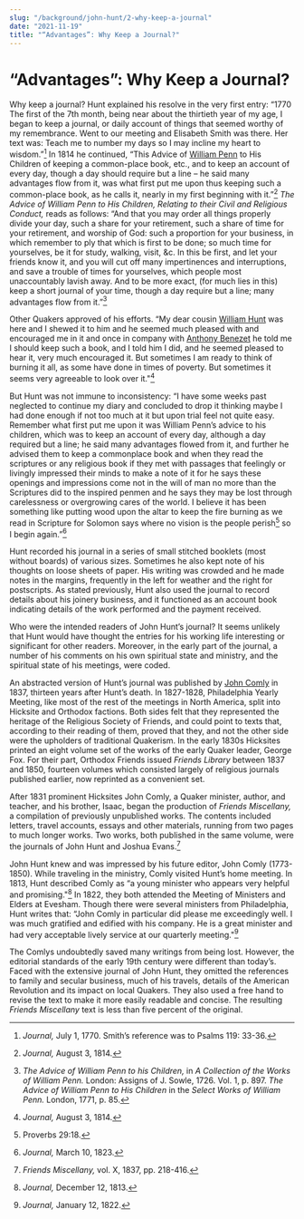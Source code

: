 ```yaml
---
slug: "/background/john-hunt/2-why-keep-a-journal"
date: "2021-11-19"
title: "“Advantages”: Why Keep a Journal?"
---
```


# “Advantages”: Why Keep a Journal?

Why keep a journal? Hunt explained his resolve in the very first entry: “1770 The first of the 7th month, being near about the thirtieth year of my age, I began to keep a journal, or daily account of things that seemed worthy of my remembrance. Went to our meeting and Elisabeth Smith was there. Her text was: Teach me to number my days so I may incline my heart to wisdom.”[^1] In 1814 he continued, “This Advice of [William Penn](/people/w6p55q0b) to His Children of keeping a common-place book, etc., and to keep an account of every day, though a day should require but a line – he said many advantages flow from it, was what first put me upon thus keeping such a common-place book, as he calls it, nearly in my first beginning with it.”[^2] _The Advice of William Penn to His Children, Relating to their Civil and Religious Conduct,_ reads as follows: “And that you may order all things properly divide your day, such a share for your retirement, such a share of time for your retirement, and worship of God: such a proportion for your business, in which remember to ply that which is first to be done; so much time for yourselves, be it for study, walking, visit, &c. In this be first, and let your friends know it, and you will cut off many impertinences and interruptions, and save a trouble of times for yourselves, which people most unaccountably lavish away. And to be more exact, (for much lies in this) keep a short journal of your time, though a day require but a line; many advantages flow from it.”[^3]

[^1]: _Journal,_ July 1, 1770.  Smith’s reference was to Psalms 119: 33-36.
[^2]: _Journal,_ August 3, 1814.
[^3]: _The Advice of William Penn to his Children,_ in *A Collection of the Works of William Penn.*  London: Assigns of J.  Sowle, 1726.  Vol. 1, p. 897.  _The Advice of William Penn to His Children_ in the *Select Works of William Penn.*  London, 1771, p. 85.

Other Quakers approved of his efforts. “My dear cousin [William Hunt](/people/w6dn68k9) was here and I shewed it to him and he seemed much pleased with and encouraged me in it and once in company with [Anthony Benezet](/people/w6s1844s) he told me I should keep such a book, and I told him I did, and he seemed pleased to hear it, very much encouraged it. But sometimes I am ready to think of burning it all, as some have done in times of poverty. But sometimes it seems very agreeable to look over it."[^4]

[^4]: _Journal,_ August 3, 1814.

But Hunt was not immune to inconsistency: “I have some weeks past neglected to continue my diary and concluded to drop it thinking maybe I had done enough if not too much at it but upon trial feel not quite easy. Remember what first put me upon it was William Penn’s advice to his children, which was to keep an account of every day, although a day required but a line; he said many advantages flowed from it, and further he advised them to keep a commonplace book and when they read the scriptures or any religious book if they met with passages that feelingly or livingly impressed their minds to make a note of it for he says these openings and impressions come not in the will of man no more than the Scriptures did to the inspired penmen and he says they may be lost through carelessness or overgrowing cares of the world. I believe it has been something like putting wood upon the altar to keep the fire burning as we read in Scripture for Solomon says where no vision is the people perish[^5] so I begin again.”[^6]

[^5]: Proverbs 29:18.
[^6]: _Journal,_ March 10, 1823.

Hunt recorded his journal in a series of small stitched booklets (most without boards) of various sizes. Sometimes he also kept note of his thoughts on loose sheets of paper. His writing was crowded and he made notes in the margins, frequently in the left for weather and the right for postscripts. As stated previously, Hunt also used the journal to record details about his joinery business, and it functioned as an account book indicating details of the work performed and the payment received.

Who were the intended readers of John Hunt’s journal? It seems unlikely that Hunt would have thought the entries for his working life interesting or significant for other readers. Moreover, in the early part of the journal, a number of his comments on his own spiritual state and ministry, and the spiritual state of his meetings, were coded.

An abstracted version of Hunt’s journal was published by [John Comly](/people/w6gv6crg) in 1837, thirteen years after Hunt’s death. In 1827-1828, Philadelphia Yearly Meeting, like most of the rest of the meetings in North America, split into Hicksite and Orthodox factions. Both sides felt that they represented the heritage of the Religious Society of Friends, and could point to texts that, according to their reading of them, proved that they, and not the other side were the upholders of traditional Quakerism. In the early 1830s Hicksites printed an eight volume set of the works of the early Quaker leader, George Fox. For their part, Orthodox Friends issued _Friends Library_ between 1837 and 1850, fourteen volumes which consisted largely of religious journals published earlier, now reprinted as a convenient set.

After 1831 prominent Hicksites John Comly, a Quaker minister, author, and teacher, and his brother, Isaac, began the production of _Friends Miscellany,_ a compilation of previously unpublished works. The contents included letters, travel accounts, essays and other materials, running from two pages to much longer works. Two works, both published in the same volume, were the journals of John Hunt and Joshua Evans.[^7]

[^7]: _Friends Miscellany,_ vol. X, 1837, pp. 218-416.

John Hunt knew and was impressed by his future editor, John Comly (1773-1850). While traveling in the ministry, Comly visited Hunt’s home meeting. In 1813, Hunt described Comly as “a young minister who appears very helpful and promising."[^8] In 1822, they both attended the Meeting of Ministers and Elders at Evesham. Though there were several ministers from Philadelphia, Hunt writes that: “John Comly in particular did please me exceedingly well. I was much gratified and edified with his company. He is a great minister and had very acceptable lively service at our quarterly meeting."[^9]

[^8]: _Journal,_ December 12, 1813.
[^9]: _Journal,_ January 12, 1822.

The Comlys undoubtedly saved many writings from being lost. However, the editorial standards of the early 19th century were different than today’s. Faced with the extensive journal of John Hunt, they omitted the references to family and secular business, much of his travels, details of the American Revolution and its impact on local Quakers. They also used a free hand to revise the text to make it more easily readable and concise. The resulting _Friends Miscellany_ text is less than five percent of the original.
